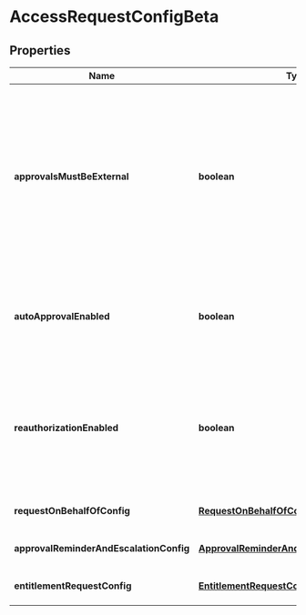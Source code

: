 # AccessRequestConfigBeta

## Properties

Name | Type | Description | Notes
------------ | ------------- | ------------- | -------------
**approvalsMustBeExternal** | **boolean** | If this is true, approvals must be processed by an external system. Also, if this is true, it blocks Request Center access requests and returns an error for any user who isn\&#39;t an org admin. | [optional] [default to false]
**autoApprovalEnabled** | **boolean** | If this is true and the requester and reviewer are the same, the request is automatically approved. | [optional] [default to false]
**reauthorizationEnabled** | **boolean** | If this is true, reauthorization will be enforced for appropriately configured access items. Enablement of this feature is currently in a limited state. | [optional] [default to false]
**requestOnBehalfOfConfig** | [**RequestOnBehalfOfConfigBeta**](RequestOnBehalfOfConfigBeta.md) |  | [optional] [default to undefined]
**approvalReminderAndEscalationConfig** | [**ApprovalReminderAndEscalationConfigBeta**](ApprovalReminderAndEscalationConfigBeta.md) |  | [optional] [default to undefined]
**entitlementRequestConfig** | [**EntitlementRequestConfig1Beta**](EntitlementRequestConfig1Beta.md) |  | [optional] [default to undefined]

